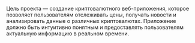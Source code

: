 Цель проекта — создание криптовалютного веб-приложения, которое позволяет пользователям отслеживать цены, получать новости и анализировать данные о различных криптовалютах. Приложение должно быть интуитивно понятным и предоставлять пользователям актуальную информацию в реальном времени.
